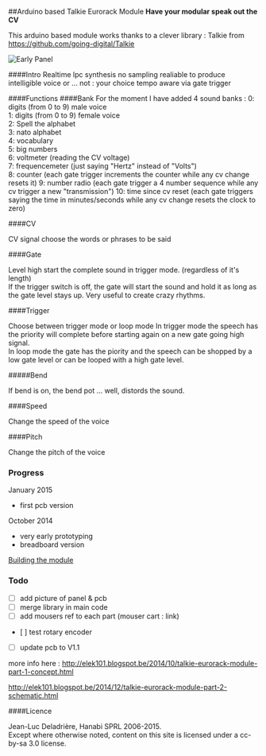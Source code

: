 ##Arduino based Talkie Eurorack Module 
**Have your modular speak out the CV**  

This arduino based module works thanks to a clever library : Talkie from https://github.com/going-digital/Talkie 


![Early Panel](https://raw.githubusercontent.com/deladriere/euro-modules/master/Talko/Img/panel.jpg)


####Intro 
Realtime lpc synthesis
no sampling 
realiable to produce intelligible voice or ... not : your choice
tempo aware via gate trigger

####Functions
####Bank
For the moment I have added 4 sound banks :
0: digits (from 0 to 9) male voice  
1: digits (from 0 to 9) female voice  
2: Spell the alphabet  
3: nato alphabet  
4: vocabulary  
5: big numbers  
6: voltmeter (reading the CV voltage)  
7: frequencemeter (just saying "Hertz" instead of "Volts")  
8: counter (each gate trigger increments the counter while any cv change resets it)
9: number radio (each gate trigger a 4 number sequence while any cv trigger a new "transmission")
10: time since cv reset  (each gate triggers saying the time in minutes/seconds while any cv change resets the clock to zero)



####CV

CV signal choose the words or phrases to be said

####Gate

Level high start the complete sound in trigger mode. (regardless of it's length)  
If the trigger switch is off, the gate will start the sound and hold it as long as the gate level stays up. Very useful to create crazy rhythms.


####Trigger

Choose between trigger mode or loop mode
In trigger mode the speech has the priority will complete before starting again on a new gate going high signal.  
In loop mode the gate has the piority and the speech can be shopped by a low gate level or can be looped with a high gate level.  

#####Bend

If bend is on, the bend pot ... well, distords the sound.

####Speed

Change the speed of the voice

####Pitch

Change the pitch of the voice

### Progress

January 2015
- first pcb version

October 2014 
- very early prototyping
- breadboard version


[Building the module](https://github.com/deladriere/euro-modules/wiki/Assemble-Talko)


### Todo

- [ ] add picture of panel & pcb
- [ ] merge library in main code 
- [ ] add mousers ref to each part (mouser cart : link)
- [ ] test rotary encoder
- [ ] update pcb to V1.1


more info here : http://elek101.blogspot.be/2014/10/talkie-eurorack-module-part-1-concept.html

http://elek101.blogspot.be/2014/12/talkie-eurorack-module-part-2-schematic.html

####Licence

Jean-Luc Deladrière, Hanabi SPRL 2006-2015.  
Except where otherwise noted, content on this site is licensed under a cc-by-sa 3.0 license.


